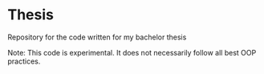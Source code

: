 # Thesis
Repository for the code written for my bachelor thesis

Note: This code is experimental. It does not necessarily follow all best OOP practices.
